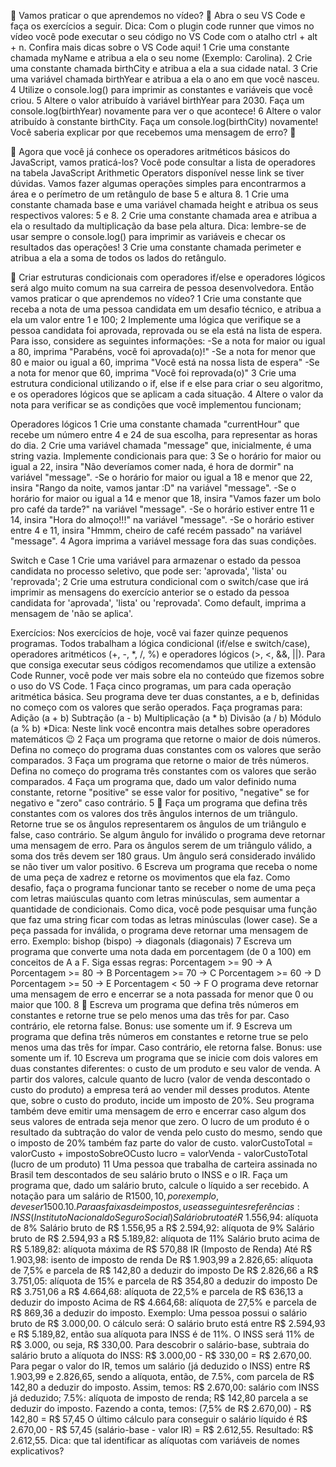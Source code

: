 🚀 Vamos praticar o que aprendemos no vídeo? 💪
Abra o seu VS Code e faça os exercícios a seguir.
Dica: Com o plugin code runner que vimos no vídeo você pode executar o seu código no VS Code com o atalho ctrl + alt + n. Confira mais dicas sobre o VS Code aqui!
  1 Crie uma constante chamada myName e atribua a ela o seu nome (Exemplo: Carolina).
  2  Crie uma constante chamada birthCity e atribua a ela a sua cidade natal.
  3  Crie uma variável chamada birthYear e atribua a ela o ano em que você nasceu.
  4  Utilize o console.log() para imprimir as constantes e variáveis que você criou.
  5  Altere o valor atribuído à variável birthYear para 2030. Faça um console.log(birthYear) novamente para ver o que acontece!
  6  Altere o valor atribuído à constante birthCity. Faça um console.log(birthCity) novamente! Você saberia explicar por que recebemos uma mensagem de erro? 🤔

🚀 Agora que você já conhece os operadores aritméticos básicos do JavaScript, vamos praticá-los? Você pode consultar a lista de operadores na tabela JavaScript Arithmetic Operators disponível nesse link se tiver dúvidas. Vamos fazer algumas operações simples para encontrarmos a área e o perímetro de um retângulo de base 5 e altura 8.
  1 Crie uma constante chamada base e uma variável chamada height e atribua os seus respectivos valores: 5 e 8.
  2 Crie uma constante chamada area e atribua a ela o resultado da multiplicação da base pela altura. Dica: lembre-se de usar sempre o console.log() para imprimir as variáveis e checar os resultados das operações!
  3 Crie uma constante chamada perimeter e atribua a ela a soma de todos os lados do retângulo.

🚀 Criar estruturas condicionais com operadores if/else e operadores lógicos será algo muito comum na sua carreira de pessoa desenvolvedora. Então vamos praticar o que aprendemos no vídeo?
  1 Crie uma constante que receba a nota de uma pessoa candidata em um desafio técnico, e atribua a ela um valor entre 1 e 100;
  2 Implemente uma lógica que verifique se a pessoa candidata foi aprovada, reprovada ou se ela está na lista de espera. Para isso, considere as seguintes informações:
    -Se a nota for maior ou igual a 80, imprima "Parabéns, você foi aprovada(o)!"
    -Se a nota for menor que 80 e maior ou igual a 60, imprima "Você está na nossa lista de espera"
    -Se a nota for menor que 60, imprima "Você foi reprovada(o)"
  3 Crie uma estrutura condicional utilizando o if, else if e else para criar o seu algoritmo, e os operadores lógicos que se aplicam a cada situação.
  4 Altere o valor da nota para verificar se as condições que você implementou funcionam;

  Operadores lógicos
    1 Crie uma constante chamada "currentHour" que recebe um número entre 4 e 24 de sua escolha, para representar as horas do dia.
    2 Crie uma variável chamada "message" que, inicialmente, é uma string vazia.
    Implemente condicionais para que:
    3 Se o horário for maior ou igual a 22, insira "Não deveríamos comer nada, é hora de dormir" na variável "message".
      -Se o horário for maior ou igual a 18 e menor que 22, insira "Rango da noite, vamos jantar :D" na variável "message".
      -Se o horário for maior ou igual a 14 e menor que 18, insira "Vamos fazer um bolo pro café da tarde?" na variável "message".
      -Se o horário estiver entre 11 e 14, insira "Hora do almoço!!!" na variável "message".
      -Se o horário estiver entre 4 e 11, insira "Hmmm, cheiro de café recém passado" na variável "message".
    4 Agora imprima a variável message fora das suas condições.

Switch e Case
  1 Crie uma variável para armazenar o estado da pessoa candidata no processo seletivo, que pode ser: 'aprovada', 'lista' ou 'reprovada';
  2 Crie uma estrutura condicional com o switch/case que irá imprimir as mensagens do exercício anterior se o estado da pessoa candidata for 'aprovada', 'lista' ou 'reprovada'. Como default, imprima a mensagem de 'não se aplica'.

Exercícios:
Nos exercícios de hoje, você vai fazer quinze pequenos programas. Todos trabalham a lógica condicional (if/else e switch/case), operadores aritméticos (+, -, *, /, %) e operadores lógicos (>, <, &&, ||). Para que consiga executar seus códigos recomendamos que utilize a extensão Code Runner, você pode ver mais sobre ela no conteúdo que fizemos sobre o uso do VS Code.
1 Faça cinco programas, um para cada operação aritmética básica. Seu programa deve ter duas constantes, a e b, definidas no começo com os valores que serão operados. Faça programas para:
  Adição (a + b)
  Subtração (a - b)
  Multiplicação (a * b)
  Divisão (a / b)
  Módulo (a % b)
*Dica: Neste link você encontra mais detalhes sobre operadores matemáticos 😉
2 Faça um programa que retorne o maior de dois números. Defina no começo do programa duas constantes com os valores que serão comparados.
3 Faça um programa que retorne o maior de três números. Defina no começo do programa três constantes com os valores que serão comparados.
4 Faça um programa que, dado um valor definido numa constante, retorne "positive" se esse valor for positivo, "negative" se for negativo e "zero" caso contrário.
5 🚀 Faça um programa que defina três constantes com os valores dos três ângulos internos de um triângulo. Retorne true se os ângulos representarem os ângulos de um triângulo e false, caso contrário. Se algum ângulo for inválido o programa deve retornar uma mensagem de erro.
  Para os ângulos serem de um triângulo válido, a soma dos três devem ser 180 graus.
  Um ângulo será considerado inválido se não tiver um valor positivo.
6 Escreva um programa que receba o nome de uma peça de xadrez e retorne os movimentos que ela faz.
  Como desafio, faça o programa funcionar tanto se receber o nome de uma peça com letras maiúsculas quanto com letras minúsculas, sem aumentar a quantidade de condicionais.
  Como dica, você pode pesquisar uma função que faz uma string ficar com todas as letras minúsculas (lower case).
  Se a peça passada for inválida, o programa deve retornar uma mensagem de erro.
  Exemplo: bishop (bispo) -> diagonals (diagonais)
7 Escreva um programa que converte uma nota dada em porcentagem (de 0 a 100) em conceitos de A a F. Siga essas regras:
  Porcentagem >= 90 -> A
  Porcentagem >= 80 -> B
  Porcentagem >= 70 -> C
  Porcentagem >= 60 -> D
  Porcentagem >= 50 -> E
  Porcentagem < 50 -> F
  O programa deve retornar uma mensagem de erro e encerrar se a nota passada for menor que 0 ou maior que 100.
8 🚀 Escreva um programa que defina três números em constantes e retorne true se pelo menos uma das três for par. Caso contrário, ele retorna false.
  Bonus: use somente um if.
9 Escreva um programa que defina três números em constantes e retorne true se pelo menos uma das três for ímpar. Caso contrário, ele retorna false.
  Bonus: use somente um if.
10 Escreva um programa que se inicie com dois valores em duas constantes diferentes: o custo de um produto e seu valor de venda. A partir dos valores, calcule quanto de lucro (valor de venda descontado o custo do produto) a empresa terá ao vender mil desses produtos.
  Atente que, sobre o custo do produto, incide um imposto de 20%.
  Seu programa também deve emitir uma mensagem de erro e encerrar caso algum dos seus valores de entrada seja menor que zero.
  O lucro de um produto é o resultado da subtração do valor de venda pelo custo do mesmo, sendo que o imposto de 20% também faz parte do valor de custo.
  valorCustoTotal = valorCusto + impostoSobreOCusto
  lucro = valorVenda - valorCustoTotal (lucro de um produto)
11 Uma pessoa que trabalha de carteira assinada no Brasil tem descontados de seu salário bruto o INSS e o IR. Faça um programa que, dado um salário bruto, calcule o líquido a ser recebido.
  A notação para um salário de R$1500,10, por exemplo, deve ser 1500.10. Para as faixas de impostos, use as seguintes referências:
    INSS (Instituto Nacional do Seguro Social)
    Salário bruto até R$ 1.556,94: alíquota de 8%
    Salário bruto de R$ 1.556,95 a R$ 2.594,92: alíquota de 9%
    Salário bruto de R$ 2.594,93 a R$ 5.189,82: alíquota de 11%
    Salário bruto acima de R$ 5.189,82: alíquota máxima de R$ 570,88
  IR (Imposto de Renda)
    Até R$ 1.903,98: isento de imposto de renda
    De R$ 1.903,99 a 2.826,65: alíquota de 7,5% e parcela de R$ 142,80 a deduzir do imposto
    De R$ 2.826,66 a R$ 3.751,05: alíquota de 15% e parcela de R$ 354,80 a deduzir do imposto
    De R$ 3.751,06 a R$ 4.664,68: alíquota de 22,5% e parcela de R$ 636,13 a deduzir do imposto
    Acima de R$ 4.664,68: alíquota de 27,5% e parcela de R$ 869,36 a deduzir do imposto.
  Exemplo: Uma pessoa possui o salário bruto de R$ 3.000,00. O cálculo será:
    O salário bruto está entre R$ 2.594,93 e R$ 5.189,82, então sua alíquota para INSS é de 11%. O INSS será 11% de R$ 3.000, ou seja, R$ 330,00.
    Para descobrir o salário-base, subtraia do salário bruto a alíquota do INSS: R$ 3.000,00 - R$ 330,00 = R$ 2.670,00.
    Para pegar o valor do IR, temos um salário (já deduzido o INSS) entre R$ 1.903,99 e 2.826,65, sendo a alíquota, então, de 7.5%, com parcela de R$ 142,80 a deduzir do imposto. Assim, temos:
      R$ 2.670,00: salário com INSS já deduzido;
      7.5%: alíquota de imposto de renda;
      R$ 142,80 parcela a se deduzir do imposto.
  Fazendo a conta, temos: (7,5% de R$ 2.670,00) - R$ 142,80 = R$ 57,45
  O último cálculo para conseguir o salário líquido é R$ 2.670,00 - R$ 57,45 (salário-base - valor IR) = R$ 2.612,55.
  Resultado: R$ 2.612,55.
  Dica: que tal identificar as alíquotas com variáveis de nomes explicativos?




